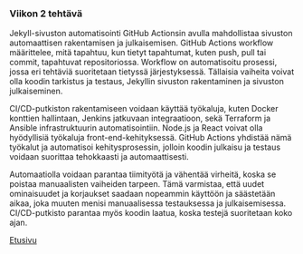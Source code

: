 ### Viikon 2 tehtävä

Jekyll-sivuston automatisointi GitHub Actionsin avulla mahdollistaa sivuston automaattisen rakentamisen ja julkaisemisen. GitHub Actions workflow määrittelee, mitä tapahtuu, kun tietyt tapahtumat, kuten push, pull tai commit, tapahtuvat repositoriossa. Workflow on automatisoitu prosessi, jossa eri tehtäviä suoritetaan tietyssä järjestyksessä. Tällaisia vaiheita voivat olla koodin tarkistus ja testaus, Jekyllin sivuston rakentaminen ja sivuston julkaiseminen.

CI/CD-putkiston rakentamiseen voidaan käyttää työkaluja, kuten Docker konttien hallintaan, Jenkins jatkuvaan integraatioon, sekä Terraform ja Ansible infrastruktuurin automatisointiin. Node.js ja React voivat olla hyödyllisiä työkaluja front-end-kehityksessä. GitHub Actions yhdistää nämä työkalut ja automatisoi kehitysprosessin, jolloin koodin julkaisu ja testaus voidaan suorittaa tehokkaasti ja automaattisesti.

Automaatiolla voidaan parantaa tiimityötä ja vähentää virheitä, koska se poistaa manuaalisten vaiheiden tarpeen. Tämä varmistaa, että uudet ominaisuudet ja korjaukset saadaan nopeammin käyttöön ja säästetään aikaa, joka muuten menisi manuaalisessa testauksessa ja julkaisemisessa. CI/CD-putkisto parantaa myös koodin laatua, koska testejä suoritetaan koko ajan.  

[Etusivu](index.md)
